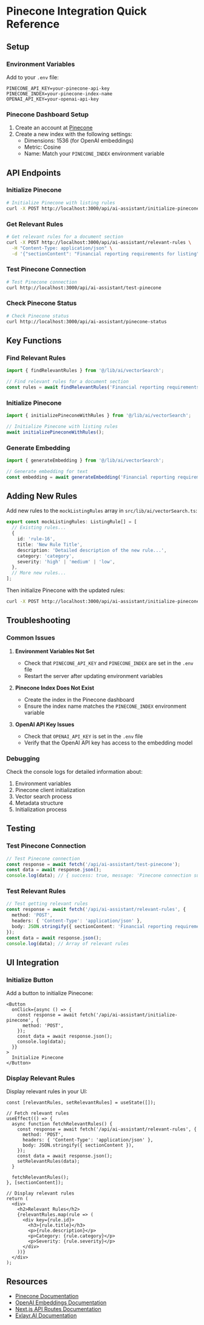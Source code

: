 # Pinecone Integration Quick Reference

## Setup

### Environment Variables

Add to your `.env` file:

```
PINECONE_API_KEY=your-pinecone-api-key
PINECONE_INDEX=your-pinecone-index-name
OPENAI_API_KEY=your-openai-api-key
```

### Pinecone Dashboard Setup

1. Create an account at [Pinecone](https://www.pinecone.io/)
2. Create a new index with the following settings:
   - Dimensions: 1536 (for OpenAI embeddings)
   - Metric: Cosine
   - Name: Match your `PINECONE_INDEX` environment variable

## API Endpoints

### Initialize Pinecone

```bash
# Initialize Pinecone with listing rules
curl -X POST http://localhost:3000/api/ai-assistant/initialize-pinecone
```

### Get Relevant Rules

```bash
# Get relevant rules for a document section
curl -X POST http://localhost:3000/api/ai-assistant/relevant-rules \
  -H "Content-Type: application/json" \
  -d '{"sectionContent": "Financial reporting requirements for listing"}'
```

### Test Pinecone Connection

```bash
# Test Pinecone connection
curl http://localhost:3000/api/ai-assistant/test-pinecone
```

### Check Pinecone Status

```bash
# Check Pinecone status
curl http://localhost:3000/api/ai-assistant/pinecone-status
```

## Key Functions

### Find Relevant Rules

```typescript
import { findRelevantRules } from '@/lib/ai/vectorSearch';

// Find relevant rules for a document section
const rules = await findRelevantRules('Financial reporting requirements for listing');
```

### Initialize Pinecone

```typescript
import { initializePineconeWithRules } from '@/lib/ai/vectorSearch';

// Initialize Pinecone with listing rules
await initializePineconeWithRules();
```

### Generate Embedding

```typescript
import { generateEmbedding } from '@/lib/ai/vectorSearch';

// Generate embedding for text
const embedding = await generateEmbedding('Financial reporting requirements for listing');
```

## Adding New Rules

Add new rules to the `mockListingRules` array in `src/lib/ai/vectorSearch.ts`:

```typescript
export const mockListingRules: ListingRule[] = [
  // Existing rules...
  {
    id: 'rule-16',
    title: 'New Rule Title',
    description: 'Detailed description of the new rule...',
    category: 'category',
    severity: 'high' | 'medium' | 'low',
  },
  // More new rules...
];
```

Then initialize Pinecone with the updated rules:

```bash
curl -X POST http://localhost:3000/api/ai-assistant/initialize-pinecone
```

## Troubleshooting

### Common Issues

1. **Environment Variables Not Set**
   - Check that `PINECONE_API_KEY` and `PINECONE_INDEX` are set in the `.env` file
   - Restart the server after updating environment variables

2. **Pinecone Index Does Not Exist**
   - Create the index in the Pinecone dashboard
   - Ensure the index name matches the `PINECONE_INDEX` environment variable

3. **OpenAI API Key Issues**
   - Check that `OPENAI_API_KEY` is set in the `.env` file
   - Verify that the OpenAI API key has access to the embedding model

### Debugging

Check the console logs for detailed information about:

1. Environment variables
2. Pinecone client initialization
3. Vector search process
4. Metadata structure
5. Initialization process

## Testing

### Test Pinecone Connection

```typescript
// Test Pinecone connection
const response = await fetch('/api/ai-assistant/test-pinecone');
const data = await response.json();
console.log(data); // { success: true, message: 'Pinecone connection successful' }
```

### Test Relevant Rules

```typescript
// Test getting relevant rules
const response = await fetch('/api/ai-assistant/relevant-rules', {
  method: 'POST',
  headers: { 'Content-Type': 'application/json' },
  body: JSON.stringify({ sectionContent: 'Financial reporting requirements for listing' }),
});
const data = await response.json();
console.log(data); // Array of relevant rules
```

## UI Integration

### Initialize Button

Add a button to initialize Pinecone:

```tsx
<Button
  onClick={async () => {
    const response = await fetch('/api/ai-assistant/initialize-pinecone', {
      method: 'POST',
    });
    const data = await response.json();
    console.log(data);
  }}
>
  Initialize Pinecone
</Button>
```

### Display Relevant Rules

Display relevant rules in your UI:

```tsx
const [relevantRules, setRelevantRules] = useState([]);

// Fetch relevant rules
useEffect(() => {
  async function fetchRelevantRules() {
    const response = await fetch('/api/ai-assistant/relevant-rules', {
      method: 'POST',
      headers: { 'Content-Type': 'application/json' },
      body: JSON.stringify({ sectionContent }),
    });
    const data = await response.json();
    setRelevantRules(data);
  }
  
  fetchRelevantRules();
}, [sectionContent]);

// Display relevant rules
return (
  <div>
    <h2>Relevant Rules</h2>
    {relevantRules.map(rule => (
      <div key={rule.id}>
        <h3>{rule.title}</h3>
        <p>{rule.description}</p>
        <p>Category: {rule.category}</p>
        <p>Severity: {rule.severity}</p>
      </div>
    ))}
  </div>
);
```

## Resources

- [Pinecone Documentation](https://docs.pinecone.io/)
- [OpenAI Embeddings Documentation](https://platform.openai.com/docs/guides/embeddings)
- [Next.js API Routes Documentation](https://nextjs.org/docs/api-routes/introduction)
- [Exlayr.AI Documentation](docs/ai-assistant-pinecone-integration.md) 